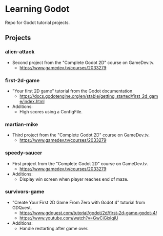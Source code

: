 # Learning Godot

Repo for Godot tutorial projects.

## Projects

### alien-attack
- Second project from the "Complete Godot 2D" course on GameDev.tv.
    - https://www.gamedev.tv/courses/2033279

### first-2d-game

- "Your first 2D game" tutorial from the Godot documentation.
    - https://docs.godotengine.org/en/stable/getting_started/first_2d_game/index.html
- Additions:
    - High scores using a ConfigFile.

### martian-mike
- Third project from the "Complete Godot 2D" course on GameDev.tv.
    - https://www.gamedev.tv/courses/2033279

### speedy-saucer
- First project from the "Complete Godot 2D" course on GameDev.tv.
    - https://www.gamedev.tv/courses/2033279
- Additions:
    - Display win screen when player reaches end of maze.

### survivors-game

- "Create Your First 2D Game From Zero with Godot 4" tutorial from GDQuest.
    - https://www.gdquest.com/tutorial/godot/2d/first-2d-game-godot-4/
    - https://www.youtube.com/watch?v=GwCiGixlqiU
- Additions:
    - Handle restarting after game over.
